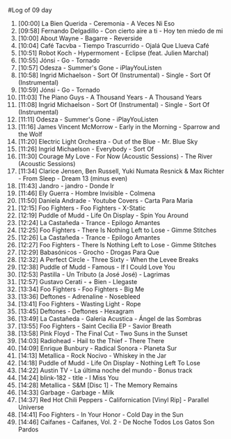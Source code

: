 #Log of 09 day

1. [00:00] La Bien Querida - Ceremonia - A Veces Ni Eso
1. [09:58] Fernando Delgadillo - Con cierto aire a ti - Hoy ten miedo de mi
1. [10:00] About Wayne - Bagarre - Reverside
1. [10:04] Café Tacvba - Tiempo Trascurrido - Ojalá Que Llueva Café
1. [10:51] Robot Koch - Hypermoment - Eclipse (feat. Julien Marchal)
1. [10:55] Jónsi - Go - Tornado
1. [10:57] Odesza - Summer's Gone - iPlayYouListen
1. [10:58] Ingrid Michaelson - Sort Of (Instrumental) - Single - Sort Of (Instrumental)
1. [10:59] Jónsi - Go - Tornado
1. [11:03] The Piano Guys - A Thousand Years - A Thousand Years
1. [11:08] Ingrid Michaelson - Sort Of (Instrumental) - Single - Sort Of (Instrumental)
1. [11:11] Odesza - Summer's Gone - iPlayYouListen
1. [11:16] James Vincent McMorrow - Early in the Morning - Sparrow and the Wolf
1. [11:20] Electric Light Orchestra - Out of the Blue - Mr. Blue Sky
1. [11:26] Ingrid Michaelson - Everybody - Sort Of
1. [11:30] Courage My Love - For Now (Acoustic Sessions) - The River (Acoustic Sessions)
1. [11:34] Clarice Jensen, Ben Russell, Yuki Numata Resnick & Max Richter - From Sleep - Dream 13 (minus even)
1. [11:43] Jandro - jandro - Donde Ir
1. [11:46] Ely Guerra - Hombre Invisible - Colmena
1. [11:50] Daniela Andrade - Youtube Covers - Carta Para Maria
1. [12:15] Foo Fighters - Foo Fighters - X-Static
1. [12:19] Puddle of Mudd - Life On Display - Spin You Around
1. [12:24] La Castañeda - Trance - Epilogo Amantes
1. [12:25] Foo Fighters - There Is Nothing Left to Lose - Gimme Stitches
1. [12:26] La Castañeda - Trance - Epilogo Amantes
1. [12:27] Foo Fighters - There Is Nothing Left to Lose - Gimme Stitches
1. [12:29] Babasónicos - Grocho - Drogas Para Que
1. [12:32] A Perfect Circle - Three Sixty - When the Levee Breaks
1. [12:38] Puddle of Mudd - Famous - If I Could Love You
1. [12:53] Pastilla - Un Tributo (a José José) - Lagrimas
1. [12:57] Gustavo Cerati - + Bien - Llegaste
1. [13:34] Foo Fighters - Foo Fighters - Big Me
1. [13:36] Deftones - Adrenaline - Nosebleed
1. [13:41] Foo Fighters - Wasting Light - Rope
1. [13:45] Deftones - Deftones - Hexagram
1. [13:49] La Castañeda - Galeria Acustica - Ángel de las Sombras
1. [13:55] Foo Fighters - Saint Cecilia EP - Savior Breath
1. [13:58] Pink Floyd - The Final Cut - Two Suns in the Sunset
1. [14:03] Radiohead - Hail to the Thief - There There
1. [14:09] Enrique Bunbury - Radical Sonora - Planeta Sur
1. [14:13] Metallica - Rock Nocivo - Whiskey in the Jar
1. [14:18] Puddle of Mudd - Life On Display - Nothing Left To Lose
1. [14:22] Austin TV - La última noche del mundo - Bonus track
1. [14:24] blink-182 - title - I Miss You
1. [14:28] Metallica - S&M [Disc 1] - The Memory Remains
1. [14:33] Garbage - Garbage - Milk
1. [14:37] Red Hot Chili Peppers - Californication [Vinyl Rip] - Parallel Universe
1. [14:41] Foo Fighters - In Your Honor - Cold Day in the Sun
1. [14:46] Caifanes - Caifanes, Vol. 2 - De Noche Todos Los Gatos Son Pardos

